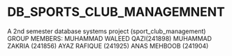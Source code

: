 # DB_SPORTS_CLUB_MANAGEMNENT
A 2nd semester database systems project (sport_club_management)
GROUP MEMBERS:
MUHAMMAD WALEED QAZI(241898)
MUHAMMAD ZAKRIA     (241856)
AYAZ RAFIQUE        (241925)
ANAS MEHBOOB        (241904)
